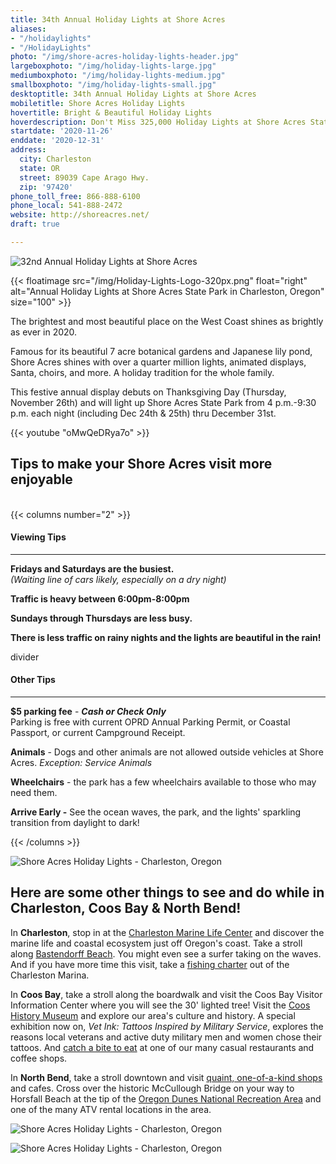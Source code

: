 ```yaml
---
title: 34th Annual Holiday Lights at Shore Acres
aliases:
- "/holidaylights"
- "/HolidayLights"
photo: "/img/shore-acres-holiday-lights-header.jpg"
largeboxphoto: "/img/holiday-lights-large.jpg"
mediumboxphoto: "/img/holiday-lights-medium.jpg"
smallboxphoto: "/img/holiday-lights-small.jpg"
desktoptitle: 34th Annual Holiday Lights at Shore Acres
mobiletitle: Shore Acres Holiday Lights
hovertitle: Bright & Beautiful Holiday Lights
hoverdescription: Don't Miss 325,000 Holiday Lights at Shore Acres State Park
startdate: '2020-11-26'
enddate: '2020-12-31'
address:
  city: Charleston
  state: OR
  street: 89039 Cape Arago Hwy.
  zip: '97420'
phone_toll_free: 866-888-6100
phone_local: 541-888-2472
website: http://shoreacres.net/
draft: true

---
```

![32nd Annual Holiday Lights at Shore Acres](/img/holiday-lights-695x322.jpg)

{{< floatimage src="/img/Holiday-Lights-Logo-320px.png" float="right" alt="Annual Holiday Lights at Shore Acres State Park in Charleston, Oregon" size="100" >}}

The brightest and most beautiful place on the West Coast shines as brightly as ever in 2020.

Famous for its beautiful 7 acre botanical gardens and Japanese lily pond, Shore Acres shines with over a quarter million lights, animated displays, Santa, choirs, and more. A holiday tradition for the whole family.

This festive annual display debuts on Thanksgiving Day (Thursday, November 26th) and will light up Shore Acres State Park from 4 p.m.-9:30 p.m. each night (including Dec 24th & 25th) thru December 31st.

{{< youtube "oMwQeDRya7o" >}}
<br>

## Tips to make your Shore Acres visit more enjoyable

<br>
{{< columns number="2" >}}

#### Viewing Tips

***

**Fridays and Saturdays are the busiest.**  
_(Waiting line of cars likely, especially on a dry night)_

**Traffic is heavy between 6:00pm-8:00pm**

**Sundays through Thursdays are less busy.**

**There is less traffic on rainy nights and the lights are beautiful in the rain!**

divider

#### Other Tips

***

**$5 parking fee** - **_Cash or Check Only_**  
Parking is free with current OPRD Annual Parking Permit, or Coastal Passport, or current Campground Receipt.

**Animals** - Dogs and other animals are not allowed outside vehicles at Shore Acres. _Exception: Service Animals_

**Wheelchairs** - the park has a few wheelchairs available to those who may need them.

**Arrive Early -**  See the ocean waves, the park, and the lights' sparkling transition from daylight to dark!

{{< /columns >}}

![Shore Acres Holiday Lights - Charleston, Oregon](/img/Shore-Acres-Holiday-Lights-Collage-2.jpg)

## **Here are some other things to see and do while in Charleston, Coos Bay & North Bend!**

In **Charleston**, stop in at the [Charleston Marine Life Center](http://www.charlestonmarinelifecenter.com/) and discover the marine life and coastal ecosystem just off Oregon's coast. Take a stroll along [Bastendorff Beach](https://oregonsadventurecoast.com/blog/2017-08-29-spotlight-on-bastendorff-beach/). You might even see a surfer taking on the waves. And if you have more time this visit, take a [fishing charter](https://oregonsadventurecoast.com/tour-guides-and-charters/) out of the Charleston Marina.

In **Coos Bay**, take a stroll along the boardwalk and visit the Coos Bay Visitor Information Center where you will see the 30' lighted tree! Visit the [Coos History Museum](https://cooshistory.org/) and explore our area's culture and history. A special exhibition now on, _Vet Ink: Tattoos Inspired by Military Service_, explores the reasons local veterans and active duty military men and women chose their tattoos. And [catch a bite to eat](https://oregonsadventurecoast.com/dining/) at one of our many casual restaurants and coffee shops.

In **North Bend**, take a stroll downtown and visit [quaint, one-of-a-kind shops](https://oregonsadventurecoast.com/shopping/) and cafes. Cross over the historic McCullough Bridge on your way to Horsfall Beach at the tip of the [Oregon Dunes National Recreation Area](https://oregonsadventurecoast.com/untamed-dunes/) and one of the many ATV rental locations in the area.

![Shore Acres Holiday Lights - Charleston, Oregon](/img/Shore-Acres-Holiday-Lights-Collage-3.jpg)

![Shore Acres Holiday Lights - Charleston, Oregon](/img/holiday-lights-shore-acres-panoramic.jpg)